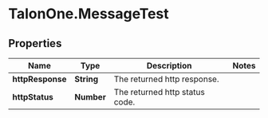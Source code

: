 # TalonOne.MessageTest

## Properties

Name | Type | Description | Notes
------------ | ------------- | ------------- | -------------
**httpResponse** | **String** | The returned http response. | 
**httpStatus** | **Number** | The returned http status code. | 


